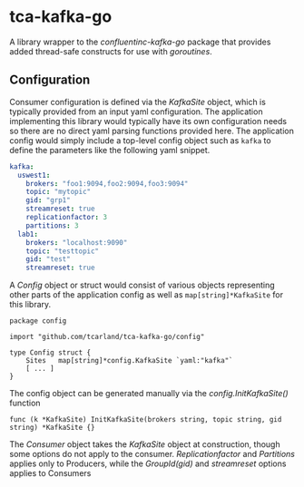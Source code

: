 tca-kafka-go
=============

A library wrapper to the *confluentinc-kafka-go* package that provides added
thread-safe constructs for use with *goroutines*.


## Configuration

Consumer configuration is defined via the *KafkaSite* object,
which is typically provided from an input yaml configuration. The application
implementing this library would typically have its own configuration needs 
so there are no direct yaml parsing functions provided here. The application
config would simply include a top-level config object such as `kafka` to define 
the parameters like the following yaml snippet.
```yaml
kafka:
  uswest1:
    brokers: "foo1:9094,foo2:9094,foo3:9094"
    topic: "mytopic"
    gid: "grp1"
    streamreset: true
    replicationfactor: 3
    partitions: 3
  lab1:
    brokers: "localhost:9090"
    topic: "testtopic"
    gid: "test"
    streamreset: true
```

A *Config* object or struct would consist of various objects representing 
other parts of the application config as well as `map[string]*KafkaSite` 
for this library.
```golang
package config

import "github.com/tcarland/tca-kafka-go/config"

type Config struct {
    Sites   map[string]*config.KafkaSite `yaml:"kafka"` 
    [ ... ]
}
```

The config object can be generated manually via the *config.InitKafkaSite()* function
```golang
func (k *KafkaSite) InitKafkaSite(brokers string, topic string, gid string) *KafkaSite {}
```

The *Consumer* object takes the *KafkaSite* object at construction, though some 
options do not apply to the consumer. *Replicationfactor* and *Partitions* applies 
only to Producers, while the *GroupId(gid)* and *streamreset* options applies 
to Consumers